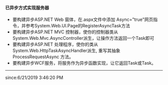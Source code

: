 
#### 已异步方式实现服务器 ####

- 要构建异步ASP.NET Web 窗体，在.aspx文件中添加 Async="true"网页指令，并参考System.Web.UI.Page的RegisterAsyncTask方法
- 要构建异步ASP.NET MVC 控制器，使你的控制器类从System.Web.Mvc.AsyncController派生，让操作方法返回一个Task<ActionResult>即可
- 要构建异步ASP.NET 处理程序，使你的类从System.Web.HttpTaskAsyncHandler派生, 重写其抽象ProcessRequestAsync 方法。
- 要构建异步WCF服务，将服务作为异步函数实现，让它返回Task或Task<TResult>。

----------

since:6/21/2019 3:46:20 PM 

